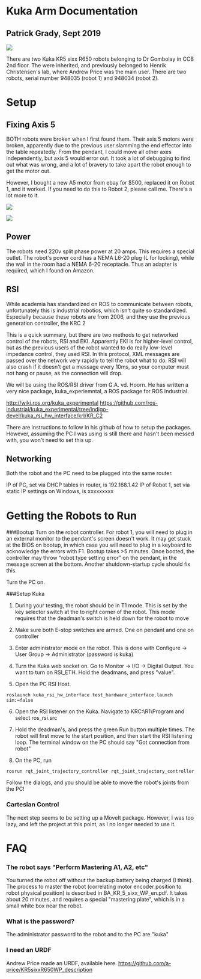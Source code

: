 # Kuka Arm Documentation

## Patrick Grady, Sept 2019

![](img/kuka.jpg) 
 
There are two Kuka KR5 sixx R650 robots belonging to Dr Gombolay in CCB 2nd floor. The were inherited, and previously belonged to Henrik Christensen's lab, where Andrew Price was the main user. There are two robots, serial number 948035 (robot 1) and 948034 (robot 2).  
 
# Setup
 
## Fixing Axis 5
 
BOTH robots were broken when I first found them. Their axis 5 motors were broken, apparently due to the previous user slamming the end effector into the table repeatedly. From the pendant, I could move all other axes independently, but axis 5 would error out. It took a lot of debugging to find out what was wrong, and a lot of bravery to take apart the robot enough to get the motor out.

However, I bought a new A5 motor from ebay for $500, replaced it on Robot 1, and it worked. If you need to do this to Robot 2, please call me. There's a lot more to it.

![](img/a5cover.jpg) 

![](img/a5motor.jpg) 

## Power

The robots need 220v split phase power at 20 amps. This requires a special outlet. The robot's power cord has a NEMA L6-20 plug (L for locking), while the wall in the room had a NEMA 6-20 receptacle. Thus an adapter is required, which I found on Amazon.

## RSI

While academia has standardized on ROS to communicate between robots, unfortunately this is industrial robotics, which isn't quite so standardized. Especially because these robots are from 2006, and they use the previous generation controller, the KRC 2

This is a quick summary, but there are two methods to get networked control of the robots, RSI and EKI. Apparently EKI is for higher-level control, but as the previous users of the robot wanted to do really low-level impedance control, they used RSI. In this protocol, XML messages are passed over the network very rapidly to tell the robot what to do. RSI will also crash if it doesn't get a message every 10ms, so your computer must not hang or pause, as the connection will drop.

We will be using the ROS/RSI driver from G.A. vd. Hoorn. He has written a very nice package, kuka_experiemntal, a ROS package for ROS Industrial. 

http://wiki.ros.org/kuka_experimental
https://github.com/ros-industrial/kuka_experimental/tree/indigo-devel/kuka_rsi_hw_interface/krl/KR_C2

There are instructions to follow in his github of how to setup the packages. However, assuming the PC I was using is still there and hasn't been messed with, you won't need to set this up.

## Networking

Both the robot and the PC need to be plugged into the same router.

IP of PC, set via DHCP tables in router, is 192.168.1.42
IP of Robot 1, set via static IP settings on Windows, is xxxxxxxxx

# Getting the Robots to Run

###Bootup
Turn on the robot controller. For robot 1, you will need to plug in an external monitor to the pendant's screen doesn't work. It may get stuck at the BIOS on bootup, in which case you will need to plug in a keyboard to acknowledge the errors with F1. Bootup takes >5 minutes. Once booted, the controller may throw “robot type setting error” on the pendant, in the message screen at the bottom. Another shutdown-startup cycle should fix this.

Turn the PC on.

###Setup Kuka

1. During your testing, the robot should be in T1 mode. This is set by the key selector switch at the to right corner of the robot. This mode requires that the deadman's switch is held down for the robot to move

2. Make sure both E-stop switches are armed. One on pendant and one on controller

3. Enter administrator mode on the robot. This is done with Configure -> User Group -> Administrator (password is kuka)

4. Turn the Kuka web socket on. Go to Monitor -> I/O -> Digital Output. You want to turn on RSI_ETH. Hold the deadmans, and press "value".

5. Open the PC RSI Host.
```
roslaunch kuka_rsi_hw_interface test_hardware_interface.launch sim:=false
```

6. Open the RSI listener on the Kuka. Navigate to KRC:\R1\Program and select ros_rsi.src

7. Hold the deadman's, and press the green Run button multiple times. The robot will first move to the start position, and then start the RSI listening loop. The terminal window on the PC should say "Got connection from robot"

8. On the PC, run 

```
rosrun rqt_joint_trajectory_controller rqt_joint_trajectory_controller
```

Follow the dialogs, and you should be able to move the robot's joints from the PC!

### Cartesian Control

The next step seems to be setting up a MoveIt package. However, I was too lazy, and left the project at this point, as I no longer needed to use it.

# FAQ

### The robot says "Perform Mastering A1, A2, etc"

You turned the robot off without the backup battery being charged (I think). The process to master the robot (correlating motor encoder position to robot physical position) is described in BA_KR_5_sixx_WP_en.pdf. It takes about 20 minutes, and requires a special "mastering plate", which is in a small white box near the robot.

### What is the password?

The administrator password to the robot and to the PC are "kuka"

### I need an URDF

Andrew Price made an URDF, available here. https://github.com/a-price/KR5sixxR650WP_description
